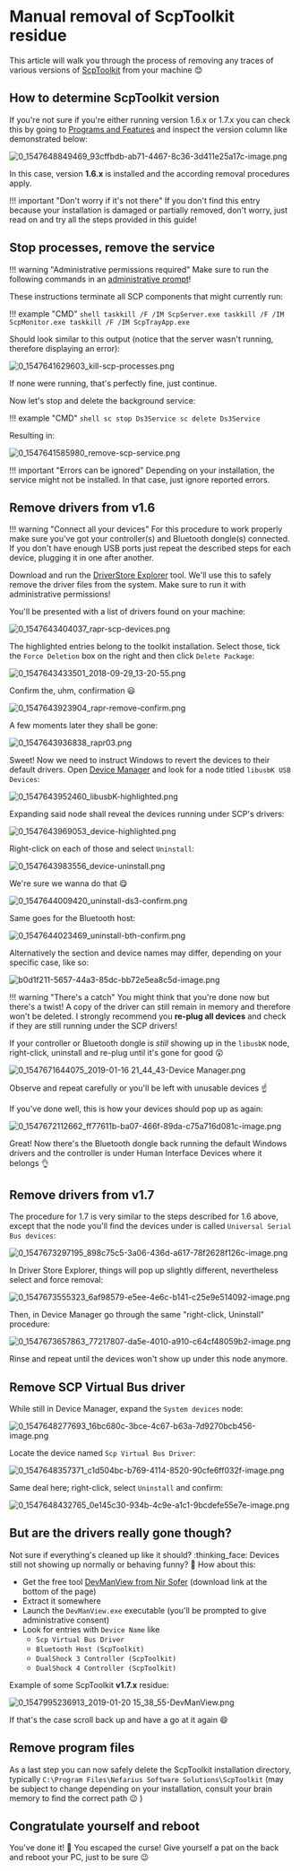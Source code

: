
# Manual removal of ScpToolkit residue

This article will walk you through the process of removing any traces of various versions of [ScpToolkit](https://github.com/nefarius/ScpToolkit) from your machine 😊

## How to determine ScpToolkit version

If you're not sure if you're either running version 1.6.x or 1.7.x you can check this by going to [Programs and Features](https://support.4it.com.au/article/shortcut-opening-programs-features-windows-10-8-1-7/) and inspect the version column like demonstrated below:

![0_1547648849469_93cffbdb-ab71-4467-8c36-3d411e25a17c-image.png](/assets/uploads/files/1547648848565-93cffbdb-ab71-4467-8c36-3d411e25a17c-image.png) 

In this case, version **1.6.x** is installed and the according removal procedures apply.

!!! important "Don't worry if it's not there"
    If you don't find this entry because your installation is damaged or partially removed, don't worry, just read on and try all the steps provided in this guide!

## Stop processes, remove the service

!!! warning "Administrative permissions required"
    Make sure to run the following commands in an [administrative prompt](https://www.thewindowsclub.com/how-to-run-command-prompt-as-an-administrator)!

These instructions terminate all SCP components that might currently run:

!!! example "CMD"
    ```shell
    taskkill /F /IM ScpServer.exe
    taskkill /F /IM ScpMonitor.exe
    taskkill /F /IM ScpTrayApp.exe
    ```

Should look similar to this output (notice that the server wasn't running, therefore displaying an error):

![0_1547641629603_kill-scp-processes.png](/assets/uploads/files/1547641628112-kill-scp-processes.png) 

If none were running, that's perfectly fine, just continue.

Now let's stop and delete the background service:

!!! example "CMD"
    ```shell
    sc stop Ds3Service
    sc delete Ds3Service
    ```

Resulting in:

![0_1547641585980_remove-scp-service.png](/assets/uploads/files/1547641584655-remove-scp-service.png)

!!! important "Errors can be ignored"
    Depending on your installation, the service might not be installed. In that case, just ignore reported errors.

## Remove drivers from v1.6

!!! warning "Connect all your devices"
    For this procedure to work properly make sure you've got your controller(s) and Bluetooth dongle(s) connected. If you don't have enough USB ports just repeat the described steps for each device, plugging it in one after another.

Download and run the [DriverStore Explorer](https://github.com/lostindark/DriverStoreExplorer/releases/latest) tool. We'll use this to safely remove the driver files from the system. Make sure to run it with administrative permissions!

You'll be presented with a list of drivers found on your machine:

![0_1547643404037_rapr-scp-devices.png](/assets/uploads/files/1547643402664-rapr-scp-devices.png) 

The highlighted entries belong to the toolkit installation. Select those, tick the `Force Deletion` box on the right and then click `Delete Package`:

![0_1547643433501_2018-09-29_13-20-55.png](/assets/uploads/files/1547643432079-2018-09-29_13-20-55.png) 

Confirm the, uhm, confirmation 😃

![0_1547643923904_rapr-remove-confirm.png](/assets/uploads/files/1547643922531-rapr-remove-confirm.png) 

A few moments later they shall be gone:

![0_1547643936838_rapr03.png](/assets/uploads/files/1547643935439-rapr03.png) 

Sweet! Now we need to instruct Windows to revert the devices to their default drivers. Open [Device Manager](https://www.lifewire.com/how-to-open-device-manager-2626075) and look for a node titled `libusbK USB Devices`:

![0_1547643952460_libusbK-highlighted.png](/assets/uploads/files/1547643950981-libusbk-highlighted.png) 

Expanding said node shall reveal the devices running under SCP's drivers:

![0_1547643969053_device-highlighted.png](/assets/uploads/files/1547643967570-device-highlighted.png) 

Right-click on each of those and select `Uninstall`:

![0_1547643983556_device-uninstall.png](/assets/uploads/files/1547643982017-device-uninstall.png) 

We're sure we wanna do that 😋

![0_1547644009420_uninstall-ds3-confirm.png](/assets/uploads/files/1547644007870-uninstall-ds3-confirm.png) 

Same goes for the Bluetooth host:

![0_1547644023469_uninstall-bth-confirm.png](/assets/uploads/files/1547644021917-uninstall-bth-confirm.png)

Alternatively the section and device names may differ, depending on your specific case, like so:

![b0d1f211-5657-44a3-85dc-bb72e5ea8c5d-image.png](/assets/uploads/files/1580151517398-b0d1f211-5657-44a3-85dc-bb72e5ea8c5d-image.png) 

!!! warning "There's a catch"
    You might think that you're done now but there's a twist! A copy of the driver can still remain in memory and therefore won't be deleted. I strongly recommend you **re-plug all devices** and check if they are still running under the SCP drivers!

If your controller or Bluetooth dongle is *still* showing up in the `libusbK` node, right-click, uninstall and re-plug until it's gone for good :astonished:  

![0_1547671644075_2019-01-16 21_44_43-Device Manager.png](/assets/uploads/files/1547671642726-2019-01-16-21_44_43-device-manager.png) 

Observe and repeat carefully or you'll be left with unusable devices :point_up: 

If you've done well, this is how your devices should pop up as again:

![0_1547672112662_ff77611b-ba07-466f-89da-c75a716d081c-image.png](/assets/uploads/files/1547672111087-ff77611b-ba07-466f-89da-c75a716d081c-image.png) 

Great! Now there's the Bluetooth dongle back running the default Windows drivers and the controller is under Human Interface Devices where it belongs :ok_hand: 

## Remove drivers from v1.7

The procedure for 1.7 is very similar to the steps described for 1.6 above, except that the node you'll find the devices under is called `Universal Serial Bus devices`:

![0_1547673297195_898c75c5-3a06-436d-a617-78f2628f126c-image.png](/assets/uploads/files/1547673295517-898c75c5-3a06-436d-a617-78f2628f126c-image.png) 

In Driver Store Explorer, things will pop up slightly different, nevertheless select and force removal:

![0_1547673555323_6af98579-e5ee-4e6c-b141-c25e9e514092-image.png](/assets/uploads/files/1547673553885-6af98579-e5ee-4e6c-b141-c25e9e514092-image.png) 

Then, in Device Manager go through the same "right-click, Uninstall" procedure:

![0_1547673657863_77217807-da5e-4010-a910-c64cf48059b2-image.png](/assets/uploads/files/1547673656231-77217807-da5e-4010-a910-c64cf48059b2-image.png) 

Rinse and repeat until the devices won't show up under this node anymore.

## Remove SCP Virtual Bus driver

While still in Device Manager, expand the `System devices` node:

![0_1547648277693_16bc680c-3bce-4c67-b63a-7d9270bcb456-image.png](/assets/uploads/files/1547648276291-16bc680c-3bce-4c67-b63a-7d9270bcb456-image.png) 

Locate the device named `Scp Virtual Bus Driver`:

![0_1547648357371_c1d504bc-b769-4114-8520-90cfe6ff032f-image.png](/assets/uploads/files/1547648356789-c1d504bc-b769-4114-8520-90cfe6ff032f-image.png) 

Same deal here; right-click, select `Uninstall` and confirm:

![0_1547648432765_0e145c30-934b-4c9e-a1c1-9bcdefe55e7e-image.png](/assets/uploads/files/1547648431488-0e145c30-934b-4c9e-a1c1-9bcdefe55e7e-image.png)

## But are the drivers really gone though?

Not sure if everything's cleaned up like it should? :thinking_face:  Devices still not showing up normally or behaving funny? :clown_face: How about this:

- Get the free tool [DevManView from Nir Sofer](https://www.nirsoft.net/utils/device_manager_view.html) (download link at the bottom of the page)
- Extract it somewhere
- Launch the `DevManView.exe` executable (you'll be prompted to give administrative consent)
- Look for entries with `Device Name` like
  - `Scp Virtual Bus Driver`
  - `Bluetooth Host (ScpToolkit)`
  - `DualShock 3 Controller (ScpToolkit)`
  - `DualShock 4 Controller (ScpToolkit)`

Example of some ScpToolkit **v1.7.x** residue:

![0_1547995236913_2019-01-20 15_38_55-DevManView.png](/assets/uploads/files/1547995235844-2019-01-20-15_38_55-devmanview.png) 

If that's the case scroll back up and have a go at it again :smile: 

## Remove program files

As a last step you can now safely delete the ScpToolkit installation directory, typically `C:\Program Files\Nefarius Software Solutions\ScpToolkit` (may be subject to change depending on your installation, consult your brain memory to find the correct path :wink: )

## Congratulate yourself and reboot

You've done it! :tada: You escaped the curse! Give yourself a pat on the back and reboot your PC, just to be sure :wink:
